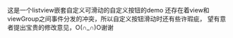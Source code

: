这是一个listview嵌套自定义可滑动的自定义按钮的demo
还存在着view和viewGroup之间事件分发的冲突，所以自定义按钮滑动时还有些许瑕疵，
望有意者提出宝贵的修改意见，O(∩_∩)O谢谢
